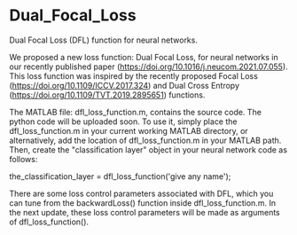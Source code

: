 # Dual_Focal_Loss
Dual Focal Loss (DFL) function for neural networks.

We proposed a new loss function: Dual Focal Loss, for neural networks in our recently published paper (https://doi.org/10.1016/j.neucom.2021.07.055). This loss function was inspired by the recently proposed Focal Loss (https://doi.org/10.1109/ICCV.2017.324) and Dual Cross Entropy (https://doi.org/10.1109/TVT.2019.2895651) functions.

The MATLAB file: dfl_loss_function.m, contains the source code. The python code will be uploaded soon.
To use it, simply place the dfl_loss_function.m in your current working MATLAB directory, or alternatively, add the location of dfl_loss_function.m in your MATLAB path.
Then, create the "classification layer" object in your neural network code as follows:

the_classification_layer = dfl_loss_function('give any name');
  
  
There are some loss control parameters associated with DFL, which you can tune from the backwardLoss() function inside dfl_loss_function.m. In the next update, these loss control parameters will be made as arguments of dfl_loss_function().
